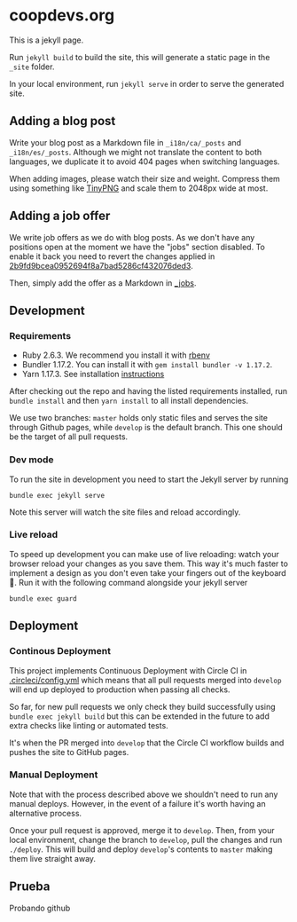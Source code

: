 # coopdevs.org

This is a jekyll page. 

Run `jekyll build` to build the site, this will generate a static page in the `_site` folder.

In your local environment, run `jekyll serve` in order to serve the generated site.

## Adding a blog post

Write your blog post as a Markdown file in `_i18n/ca/_posts` and `_i18n/es/_posts`. Although we might not translate the content to both languages, we duplicate it to avoid 404 pages when switching languages.

When adding images, please watch their size and weight. Compress them using something like [TinyPNG](https://tinypng.com/) and scale them to 2048px wide at most.

## Adding a job offer

We write job offers as we do with blog posts. As we don't have any positions open at the moment we have the "jobs" section disabled. To enable it back you need to revert the changes applied in [2b9fd9bcea0952694f8a7bad5286cf432076ded3](https://github.com/coopdevs/coopdevs.github.io/pull/45/commits/2b9fd9bcea0952694f8a7bad5286cf432076ded3).

Then, simply add the offer as a Markdown in [_jobs](https://github.com/coopdevs/coopdevs.github.io/tree/master/_jobs).

## Development

### Requirements

* Ruby 2.6.3. We recommend you install it with [rbenv](https://github.com/rbenv/rbenv#installation)
* Bundler 1.17.2. You can install it with `gem install bundler -v 1.17.2`.
* Yarn 1.17.3. See installation [instructions](https://yarnpkg.com/en/docs/install#debian-stable)

After checking out the repo and having the listed requirements installed, run `bundle install` and then `yarn install` to all install dependencies.

We use two branches: `master` holds only static files and serves the site through Github pages, while `develop` is the default branch. This one should be the target of all pull requests.

### Dev mode

To run the site in development you need to start the Jekyll server by running

```
bundle exec jekyll serve
```

Note this server will watch the site files and reload accordingly.

### Live reload

To speed up development you can make use of live reloading: watch your browser reload your changes as you save them. This way it's much faster to implement a design as you don't even take your fingers out of the keyboard :tada:. Run it with the following command alongside your jekyll server

```
bundle exec guard
```

## Deployment

### Continous Deployment

This project implements Continuous Deployment with Circle CI in [.circleci/config.yml](https://github.com/coopdevs/coopdevs.github.io/blob/develop/.circleci/config.yml) which means that all pull requests merged into `develop` will end up deployed to production when passing all checks.

So far, for new pull requests we only check they build successfully using `bundle exec jekyll build` but this can be extended in the future to add extra checks like linting or automated tests.

It's when the PR merged into `develop` that the Circle CI workflow builds and pushes the site to GitHub pages.

### Manual Deployment

Note that with the process described above we shouldn't need to run any manual deploys. However, in the event of a failure it's worth having an alternative process.

Once your pull request is approved, merge it to `develop`. Then, from your local environment, change the branch to `develop`, pull the changes and run `./deploy`. This will build and deploy `develop`'s contents to `master` making them live straight away.

## Prueba

Probando github
